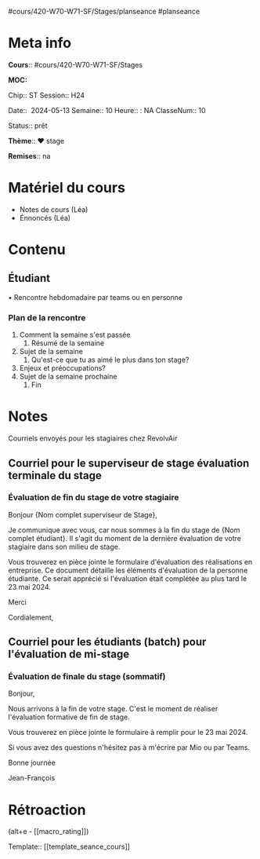 #cours/420-W70-W71-SF/Stages/planseance #planseance
# Meta info

**Cours**:: #cours/420-W70-W71-SF/Stages 

**MOC:** 

Chip::  <span class="chip cours-3">ST</span>
Session:: H24

Date::  2024-05-13 
Semaine:: 10
Heure:: : <span class="chip na">NA</span>
ClasseNum:: 10

Status:: <span class="chip ready">prêt</span> 

**Thème**:: ❤ stage

**Remises**:: <span class="chip na">na</span>

# Matériel du cours
* Notes de cours (Léa)
* Énnoncés (Léa)
# Contenu
## Étudiant
• Rencontre hebdomadaire par teams ou en personne
### Plan de la rencontre
1. Comment la semaine s'est passée
	1. Résumé de la semaine
2. Sujet de la semaine
	1.  Qu'est-ce que tu as aimé le plus dans ton stage?
3. Enjeux et préoccupations?
4. Sujet de la semaine prochaine
	1. Fin
    
# Notes

<span class="highlight danger">Courriels envoyés pour les stagiaires chez RevolvAir</span>

## Courriel pour le superviseur de stage évaluation terminale du stage

### Évaluation de fin du stage de votre stagiaire
Bonjour {Nom complet superviseur de Stage},

Je communique avec vous, car nous sommes à la fin du stage de {Nom complet étudiant}.  Il s'agit du moment de la dernière évaluation de votre stagiaire dans son milieu de stage.

Vous trouverez en pièce jointe le formulaire d'évaluation des réalisations en entreprise. Ce document détaille les éléments d'évaluation de la personne étudiante. Ce serait apprécié si l'évaluation était complétée au plus tard le 23 mai 2024.

Merci

Cordialement,

## Courriel pour les étudiants (batch) pour l'évaluation de mi-stage

### Évaluation de finale du stage (sommatif)
Bonjour,

Nous arrivons à la fin de votre stage. C'est le moment de réaliser l'évaluation formative de  fin de stage.

Vous trouverez en pièce jointe le formulaire à remplir pour le 23 mai 2024.

Si vous avez des questions n'hésitez pas à m'écrire par Mio ou par Teams.

Bonne journée

Jean-François

# Rétroaction
(alt+e - [[macro_rating]])

Template:: [[template_seance_cours]]